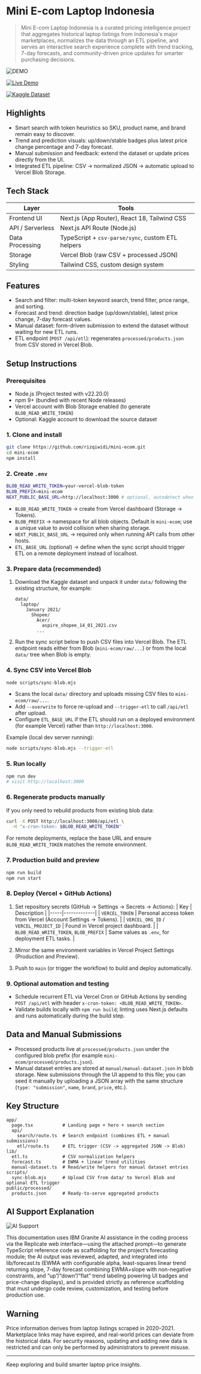 # Mini E-com Laptop Indonesia

> Mini E-com Laptop Indonesia is a curated pricing intelligence project that aggregates historical laptop listings from Indonesia's major marketplaces, normalizes the data through an ETL pipeline, and serves an interactive search experience complete with trend tracking, 7-day forecasts, and community-driven price updates for smarter purchasing decisions.

![DEMO](assets/demo.png)

<a href="https://mini-ecom-blush.vercel.app/" target="_blank"> <img src="https://img.shields.io/badge/Live%20Demo-Open%20App-blue?style=for-the-badge&logo=vercel" alt="Live Demo"/> </a>

<a href="https://www.kaggle.com/datasets/artakusuma/laptopecomerce/" target="_blank"> <img src="https://img.shields.io/badge/Kaggle-Laptop%20E--Commerce%20Dataset-orange?style=for-the-badge&logo=kaggle" alt="Kaggle Dataset"/> </a>

## Highlights
- Smart search with token heuristics so SKU, product name, and brand remain easy to discover.
- Trend and prediction visuals: up/down/stable badges plus latest price change percentage and 7-day forecast.
- Manual submission and feedback: extend the dataset or update prices directly from the UI.
- Integrated ETL pipeline: CSV -> normalized JSON -> automatic upload to Vercel Blob Storage.

## Tech Stack
| Layer | Tools |
|-------|-------|
| Frontend UI | Next.js (App Router), React 18, Tailwind CSS |
| API / Serverless | Next.js API Route (Node.js) |
| Data Processing | TypeScript + `csv-parse/sync`, custom ETL helpers |
| Storage | Vercel Blob (raw CSV + processed JSON) |
| Styling | Tailwind CSS, custom design system |

## Features
- Search and filter: multi-token keyword search, trend filter, price range, and sorting.
- Forecast and trend: direction badge (up/down/stable), latest price change, 7-day forecast values.
- Manual dataset: form-driven submission to extend the dataset without waiting for new ETL runs.
- ETL endpoint (`POST /api/etl`): regenerates `processed/products.json` from CSV stored in Vercel Blob.

## Setup Instructions

### Prerequisites
- Node.js (Project tested with v22.20.0)
- npm 9+ (bundled with recent Node releases)
- Vercel account with Blob Storage enabled (to generate `BLOB_READ_WRITE_TOKEN`)
- Optional: Kaggle account to download the source dataset

### 1. Clone and install
```bash
git clone https://github.com/rizqiwidi/mini-ecom.git
cd mini-ecom
npm install
```

### 2. Create `.env`
```bash
BLOB_READ_WRITE_TOKEN=your-vercel-blob-token
BLOB_PREFIX=mini-ecom
NEXT_PUBLIC_BASE_URL=http://localhost:3000 # optional, autodetect when omitted
```
- `BLOB_READ_WRITE_TOKEN` -> create from Vercel dashboard (Storage -> Tokens).
- `BLOB_PREFIX` -> namespace for all blob objects. Default is `mini-ecom`; use a unique value to avoid collision when sharing storage.
- `NEXT_PUBLIC_BASE_URL` -> required only when running API calls from other hosts.
- `ETL_BASE_URL` (optional) -> define when the sync script should trigger ETL on a remote deployment instead of localhost.

### 3. Prepare data (recommended)
1. Download the Kaggle dataset and unpack it under `data/` following the existing structure, for example:
   ```
   data/
     laptop/
       January 2021/
         Shopee/
           Acer/
             aspire_shopee_14_01_2021.csv
           ...
   ```
2. Run the sync script below to push CSV files into Vercel Blob. The ETL endpoint reads either from Blob (`mini-ecom/raw/...`) or from the local `data/` tree when Blob is empty.

### 4. Sync CSV into Vercel Blob
```bash
node scripts/sync-blob.mjs
```
- Scans the local `data/` directory and uploads missing CSV files to `mini-ecom/raw/...`.
- Add `--overwrite` to force re-upload and `--trigger-etl` to call `/api/etl` after upload.
- Configure `ETL_BASE_URL` if the ETL should run on a deployed environment (for example Vercel) rather than `http://localhost:3000`.

Example (local dev server running):
```bash
node scripts/sync-blob.mjs --trigger-etl
```

### 5. Run locally
```bash
npm run dev
# visit http://localhost:3000
```

### 6. Regenerate products manually
If you only need to rebuild products from existing blob data:
```bash
curl -X POST http://localhost:3000/api/etl \
  -H "x-cron-token: $BLOB_READ_WRITE_TOKEN"
```
For remote deployments, replace the base URL and ensure `BLOB_READ_WRITE_TOKEN` matches the remote environment.

### 7. Production build and preview
```bash
npm run build
npm run start
```

### 8. Deploy (Vercel + GitHub Actions)
1. Set repository secrets (GitHub -> Settings -> Secrets -> Actions):
   | Key | Description |
   |-----|-------------|
   | `VERCEL_TOKEN` | Personal access token from Vercel (Account Settings -> Tokens). |
   | `VERCEL_ORG_ID` / `VERCEL_PROJECT_ID` | Found in Vercel project dashboard. |
   | `BLOB_READ_WRITE_TOKEN`, `BLOB_PREFIX` | Same values as `.env`, for deployment ETL tasks. |

2. Mirror the same environment variables in Vercel Project Settings (Production and Preview).
3. Push to `main` (or trigger the workflow) to build and deploy automatically.

### 9. Optional automation and testing
- Schedule recurrent ETL via Vercel Cron or GitHub Actions by sending `POST /api/etl` with header `x-cron-token: <BLOB_READ_WRITE_TOKEN>`.
- Validate builds locally with `npm run build`; linting uses Next.js defaults and runs automatically during the build step.

## Data and Manual Submissions
- Processed products live at `processed/products.json` under the configured blob prefix (for example `mini-ecom/processed/products.json`).
- Manual dataset entries are stored at `manual/manual-dataset.json` in blob storage. New submissions through the UI append to this file; you can seed it manually by uploading a JSON array with the same structure (`type: "submission"`, `name`, `brand`, `price`, etc.).

## Key Structure
```
app/
  page.tsx           # Landing page + hero + search section
  api/
    search/route.ts  # Search endpoint (combines ETL + manual submissions)
    etl/route.ts     # ETL trigger (CSV -> aggregated JSON -> Blob)
lib/
  etl.ts             # CSV normalization helpers
  forecast.ts        # EWMA + linear trend utilities
  manual-dataset.ts  # Read/write helpers for manual dataset entries
scripts/
  sync-blob.mjs      # Upload CSV from data/ to Vercel Blob and optional ETL trigger
public/processed/
  products.json      # Ready-to-serve aggregated products
```
## AI Support Explanation

![AI Support](assets/ai_support.png)

This documentation uses IBM Granite AI assistance in the coding process via the Replicate web interface—using the attached prompt—to generate TypeScript reference code as scaffolding for the project’s forecasting module; the AI output was reviewed, adapted, and integrated into lib/forecast.ts (EWMA with configurable alpha, least-squares linear trend returning slope, 7-day forecast combining EWMA+slope with non-negative constraints, and “up”/“down”/“flat” trend labeling powering UI badges and price-change displays), and is provided strictly as reference scaffolding that must undergo code review, customization, and testing before production use.

## Warning
Price information derives from laptop listings scraped in 2020–2021. Marketplace links may have expired, and real-world prices can deviate from the historical data. For security reasons, updating and adding new data is restricted and can only be performed by administrators to prevent misuse.

---
Keep exploring and build smarter laptop price insights.
